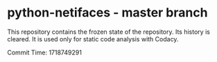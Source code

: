 # python-netifaces - master branch

This repository contains the frozen state of the repository.
Its history is cleared. It is used only for static code
analysis with Codacy.

Commit Time: 1718749291